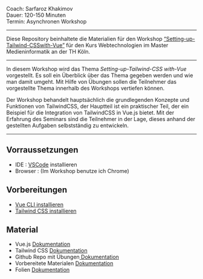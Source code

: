 <p>Coach: Sarfaroz Khakimov <br />
Dauer: 120-150 Minuten<br />
Termin: Asynchronen Workshop<br /></p>

<hr />

<p>Diese Repository beinhaltete die Materialien für den Workshop <a href="https://sarfaroz.github.io/Setting-up-Tailwind-CSSwith-Vue.js/">“Setting-up-Tailwind-CSSwith-Vue”</a> für den Kurs Webtechnologien im Master Medieninformatik an der TH Köln.</p>

<hr />

<p>In diesem Workshop wird das Thema <em>Setting-up-Tailwind-CSS with-Vue</em> vorgestellt. Es soll ein Überblick über das Thema gegeben werden und wie man damit umgeht. Mit Hilfe von Übungen sollen die Teilnehmer das vorgestellte Thema innerhalb des Workshops vertiefen können.</p>
<p>
  Der Workshop behandelt hauptsächlich die grundlegenden Konzepte und Funktionen von TailwindCSS, der Hauptteil ist ein praktischer Teil, der ein Beispiel für die Integration von TailwindCSS in Vue.js bietet. Mit der Erfahrung des Seminars sind die Teilnehmer in der Lage, dieses anhand der gestellten Aufgaben selbstständig zu entwickeln.
  </p>



<hr />

<h2 id="vorraussetzungen">Vorraussetzungen</h2>
<ul>
  <li>IDE : <a href="https://code.visualstudio.com/download">VSCode</a> installieren</li>
  <li>Browser :  (Im Workshop benutze ich Chrome)</li>
</ul>

<h2 id="vorbereitungen">Vorbereitungen</h2>
<ul>
  <li><a href=https://cli.vuejs.org/">Vue CLI installieren</a></li>
   <li><a href=https://tailwindcss.com/docs/guides/vue-3-vite/">Tailwind CSS installieren</a></li>
  
</ul>

<h2 id="material">Material</h2>
<ul>
  <li>Vue.js <a href="https://v3.vuejs.org/guide/introduction.html">Dokumentation</a></li>
  <li>Tailwind CSS <a href="https://tailwindcss.com/docs">Dokumentation</a></li>
  <li>Github Repo mit Übungen<a href="https://github.com/Sarfaroz/Setting-up-Tailwind-CSSwith-Vue.js"> Dokumentation</a></li>
  <li>Vorbereitete Materialen <a href="https://tailwindcss.com/docs">Dokumentation</a></li>
   <li>Folien <a href="https://github.com/Sarfaroz/Setting-up-Tailwind-CSSwith-Vue.js">Dokumentation</a></li>
</ul>


